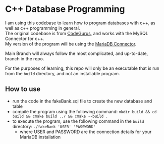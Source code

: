 # C++ Database Programming

I am using this codebase to learn how to program databases with c++, as well as c++ programming in general.  
The original codebase is from [CodeGurus](https://www.codeguru.com/database/database-programming-with-c-c/), and works with the MySQL Connector for c++.  
My version of the program will be using the [MariaDB Connector](https://mariadb.com/downloads/connectors/connectors-data-access/cpp-connector).

Main Branch will always follow the most complicated, and up-to-date, branch in the repo.

For the purposes of learning, this repo will only be an executable that is run from the `build` directory, and not an installable program.

## How to use
- run the code in the fakeBank.sql file to create the new database and table
- compile the program using the following command: `mkdir build && cd build && cmake build ../ && cmake --build .`
- to execute the program, use the following command in the `build` directory: `./fakeBank 'USER' 'PASSWORD'`
    - where USER and PASSWORD are the connection details for your MariaDB installation
